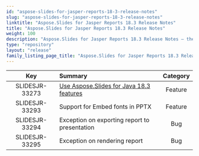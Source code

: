 ```yaml
---
id: "aspose-slides-for-jasper-reports-18-3-release-notes"
slug: "aspose-slides-for-jasper-reports-18-3-release-notes"
linktitle: "Aspose.Slides for Jasper Reports 18.3 Release Notes"
title: "Aspose.Slides for Jasper Reports 18.3 Release Notes"
weight: 100
description: "Aspose.Slides for Jasper Reports 18.3 Release Notes – the latest updates and fixes."
type: "repository"
layout: "release"
family_listing_page_title: "Aspose.Slides for Jasper Reports 18.3 Release Notes"
---
```


|**Key** |**Summary** |**Category** |
| :-: | :- | :-: |
|SLIDESJR-33273|[Use Aspose.Slides for Java 18.3 features](/slides/java/release-notes/2018/aspose-slides-for-java-18-3-release-notes/)|Feature|
|SLIDESJR-33293|Support for Embed fonts in PPTX|Feature|
|SLIDESJR-33294|Exception on exporting report to presentation|Bug|
|SLIDESJR-33295|Exception on rendering report|Bug|

